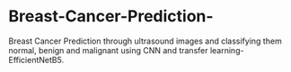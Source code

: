 # Breast-Cancer-Prediction-
Breast Cancer Prediction through ultrasound images and classifying them normal, benign and malignant using CNN and transfer learning- EfficientNetB5.

